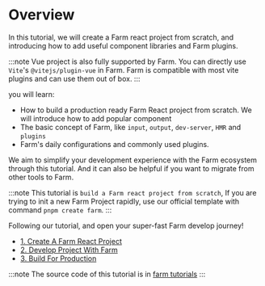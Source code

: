 # Overview
In this tutorial, we will create a Farm react project from scratch, and introducing how to add useful component libraries and Farm plugins.

:::note
Vue project is also fully supported by Farm. You can directly use `Vite`'s `@vitejs/plugin-vue` in Farm. Farm is compatible with most vite plugins and can use them out of box.
:::

you will learn:
* How to build a production ready Farm React project from scratch. We will introduce how to add popular component
* The basic concept of Farm, like `input`, `output`, `dev-server`, `HMR` and `plugins`
* Farm's daily configurations and commonly used plugins.

We aim to simplify your development experience with the Farm ecosystem through this tutorial. And it can also be helpful if you want to migrate from other tools to Farm. 

:::note
This tutorial is `build a Farm react project from scratch`, If you are trying to init a new Farm Project rapidly, use our official template with command `pnpm create farm`.
:::

Following our tutorial, and open your super-fast Farm develop journey!

* [1. Create A Farm React Project](/docs/tutorials/overview)
* [2. Develop Project With Farm](/docs/tutorials/overview)
* [3. Build For Production](/docs/tutorials/overview)

:::note
The source code of this tutorial is in [farm tutorials](https://github.com/farm-fe/tutorials)
:::